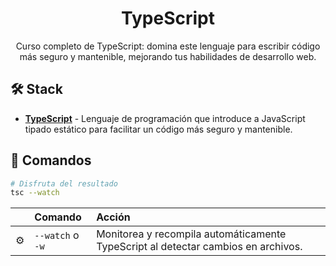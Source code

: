 <div align="center">
<h1>
    TypeScript
</h1>
<p>
Curso completo de TypeScript: domina este lenguaje para escribir código más seguro y mantenible, mejorando tus habilidades de desarrollo web.
</p>
</div>

## 🛠️ Stack

- [**TypeScript**](https://www.typescriptlang.org/) - Lenguaje de programación que introduce a JavaScript tipado estático para facilitar un código más seguro y mantenible.

## 🧞 Comandos

```bash
# Disfruta del resultado
tsc --watch
```

|     | Comando          | Acción                                                                            |
| :-- | :--------------- | :-------------------------------------------------------------------------------- |
| ⚙️  | `--watch` o `-w` | Monitorea y recompila automáticamente TypeScript al detectar cambios en archivos. |
